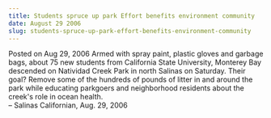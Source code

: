```yaml
---
title: Students spruce up park Effort benefits environment community
date: August 29 2006
slug: students-spruce-up-park-effort-benefits-environment-community
---
```


 



<span class="date">Posted on Aug 29, 2006    </span>
Armed with spray paint, plastic gloves and garbage bags, about 75
new students from California State University, Monterey Bay
descended on Natividad Creek Park in north Salinas on Saturday.
Their goal? Remove some of the hundreds of pounds of litter in and
around the park while educating parkgoers and neighborhood
residents about the creek&apos;s role in ocean health.<br>
&#x2013; Salinas Californian, Aug. 29, 2006<br/></br>




```
